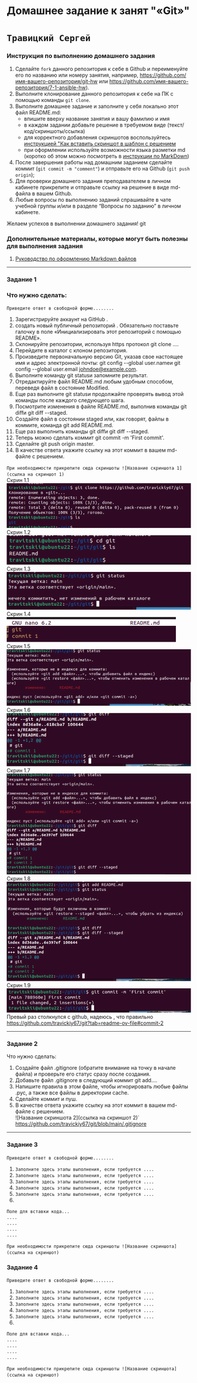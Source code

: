 # Домашнее задание к занят "«Git»"  
# `Травицкий Сергей`


### Инструкция по выполнению домашнего задания

   1. Сделайте `fork` данного репозитория к себе в Github и переименуйте его по названию или номеру занятия, например, https://github.com/имя-вашего-репозитория/git-hw или  https://github.com/имя-вашего-репозитория/7-1-ansible-hw).
   2. Выполните клонирование данного репозитория к себе на ПК с помощью команды `git clone`.
   3. Выполните домашнее задание и заполните у себя локально этот файл README.md:
      - впишите вверху название занятия и вашу фамилию и имя
      - в каждом задании добавьте решение в требуемом виде (текст/код/скриншоты/ссылка)
      - для корректного добавления скриншотов воспользуйтесь [инструкцией "Как вставить скриншот в шаблон с решением](https://github.com/netology-code/sys-pattern-homework/blob/main/screen-instruction.md)
      - при оформлении используйте возможности языка разметки md (коротко об этом можно посмотреть в [инструкции  по MarkDown](https://github.com/netology-code/sys-pattern-homework/blob/main/md-instruction.md))
   4. После завершения работы над домашним заданием сделайте коммит (`git commit -m "comment"`) и отправьте его на Github (`git push origin`);
   5. Для проверки домашнего задания преподавателем в личном кабинете прикрепите и отправьте ссылку на решение в виде md-файла в вашем Github.
   6. Любые вопросы по выполнению заданий спрашивайте в чате учебной группы и/или в разделе “Вопросы по заданию” в личном кабинете.
   
Желаем успехов в выполнении домашнего задания!
 git  
### Дополнительные материалы, которые могут быть полезны для выполнения задания

1. [Руководство по оформлению Markdown файлов](https://gist.github.com/Jekins/2bf2d0638163f1294637#Code)

---

### Задание 1
### Что нужно сделать:
`Приведите ответ в свободной форме........`

1. Зарегистрируйте аккаунт на GitHub .
2. создать новый публичный репозиторий . Обязательно поставьте галочку в поле «Инициализировать этот репозиторий с помощью README».
3. Склонируйте репозитории, используя https протокол git clone ....
4. Перейдите в каталог с клоном репозитория.
5. Произведите первоначальную версию Git, указав свое настоящее имя и адрес электронной почты: git config --global user.nameи git config --global user.email johndoe@example.com.
6. Выполните команду git statusи запомните результат.
7. Отредактируйте файл README.md любым удобным способом, переведя файл в состояние Modified.
8. Еще раз выполните git statusи продолжайте проверять вывод этой команды после каждого следующего шага.
9. Посмотрите изменения в файле README.md, выполнив команды git diffи git diff --staged.
10. Создайте файл в состоянии staged или, как говорят, файлы в коммите, команда git add README.md.
11. Еще раз выполнить команды git diffи git diff --staged.
12. Теперь можно сделать коммит git commit -m 'First commit'.
13. Сделайте git push origin master.
14. В качестве ответа укажите ссылку на этот коммит в вашем md-файле с решением.

`При необходимости прикрепитe сюда скриншоты
![Название скриншота 1](ссылка на скриншот 1)`  
Скрин 1.1  
![alt text](https://github.com/travickiy67/homework-git/blob/main/img/img1.1.png)  
Скрин 1.2  
![alt text](https://github.com/travickiy67/homework-git/blob/main/img/img1.2.png)  
Скрин 1.3  
![alt text](https://github.com/travickiy67/homework-git/blob/main/img/img1.3.png)  
Скрин 1.4  
![alt text](https://github.com/travickiy67/homework-git/blob/main/img/img1.4.png)  
Скрин 1.5  
![alt text](https://github.com/travickiy67/homework-git/blob/main/img/img1.5.png)  
Скрин 1.6  
![alt text](https://github.com/travickiy67/homework-git/blob/main/img/img1.6.png)  
Скрин 1.7  
![alt text](https://github.com/travickiy67/homework-git/blob/main/img/img1.7.png)  
Скрин 1.8  
![alt text](https://github.com/travickiy67/homework-git/blob/main/img/img1.8.png)  
Скрин 1.9  
![alt text](https://github.com/travickiy67/homework-git/blob/main/img/img1.9.png)  
 Превый раз столкнулся с github, надеюсь , что правильно  
https://github.com/travickiy67/git?tab=readme-ov-file#commit-2 

---

### Задание 2

Что нужно сделать:

1. Создайте файл .gitignore (обратите внимание на точку в начале файла) и проверьте его статус сразу после создания.
2. Добавьте файл .gitignore в следующий коммит git add....
3. Напишите правила в этом файле, чтобы игнорировать любые файлы .pyc, а также все файлы в директории cache.
4. Сделайте коммит и пуш.
5. В качестве ответа укажите ссылку на этот коммит в вашем md-файле с решением.  
![Название скриншота 2](ссылка на скриншот 2)`  
https://github.com/travickiy67/git/blob/main/.gitignore  


---

### Задание 3

`Приведите ответ в свободной форме........`

1. `Заполните здесь этапы выполнения, если требуется ....`
2. `Заполните здесь этапы выполнения, если требуется ....`
3. `Заполните здесь этапы выполнения, если требуется ....`
4. `Заполните здесь этапы выполнения, если требуется ....`
5. `Заполните здесь этапы выполнения, если требуется ....`
6. 

```
Поле для вставки кода...
....
....
....
....
```

`При необходимости прикрепитe сюда скриншоты
![Название скриншота](ссылка на скриншот)`

### Задание 4

`Приведите ответ в свободной форме........`

1. `Заполните здесь этапы выполнения, если требуется ....`
2. `Заполните здесь этапы выполнения, если требуется ....`
3. `Заполните здесь этапы выполнения, если требуется ....`
4. `Заполните здесь этапы выполнения, если требуется ....`
5. `Заполните здесь этапы выполнения, если требуется ....`
6. 

```
Поле для вставки кода...
....
....
....
....
```

`При необходимости прикрепитe сюда скриншоты
![Название скриншота](ссылка на скриншот)`
